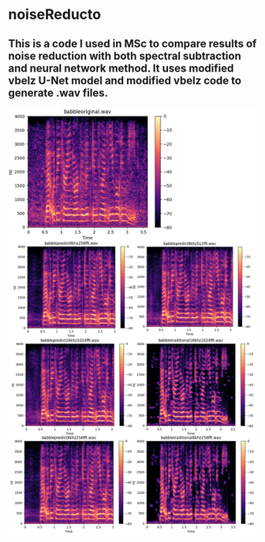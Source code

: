 # noiseReducto
## This is a code I used in MSc to compare results of noise reduction with both spectral subtraction and neural network method. It uses modified vbelz U-Net model and modified vbelz code to generate .wav files.

![Screenshot of babble speech comparison.](/Images/babbleexample.png)


